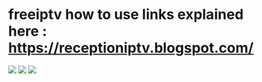 # freeiptv how to use links explained here : https://receptioniptv.blogspot.com/ 


<img src="http://i.ibb.co/19nnp7n/Screenshot-20220929-084632.png">


<img src="http://i.ibb.co/RTgmmSd/1gen1.png">


<img src="http://i.ibb.co/PGHHzN9/Screenshot-20221116-080112.png">
